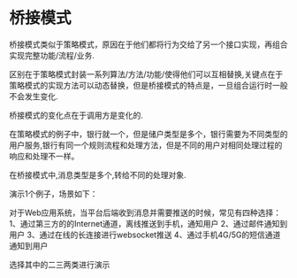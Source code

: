 # 桥接模式

桥接模式类似于策略模式，原因在于他们都将行为交给了另一个接口实现，再组合实现完整功能/流程/业务.

区别在于策略模式封装一系列算法/方法/功能/使得他们可以互相替换,关键点在于策略模式的实现方法可以动态替换，但是桥接模式的特点是，一旦组合运行时一般不会发生变化.

桥接模式的变化点在于调用方是变化的.

在策略模式的例子中，银行就一个，但是储户类型是多个，银行需要为不同类型的用户服务,银行有同一个规则流程和处理方法，但是不同的用户对相同处理过程的响应和处理不一样。

在桥接模式中,消息类型是多个,转给不同的处理对象.

演示1个例子，场景如下：

对于Web应用系统，当平台后端收到消息并需要推送的时候，常见有四种选择：
1、通过第三方的的Internet通道，离线推送到手机，通知用户
2、通过邮件通知到用户
3、通过在线的长连接进行websocket推送
4、通过手机4G/5G的短信通道通知到用户

选择其中的二三两类进行演示
